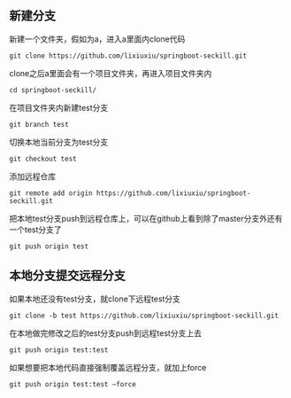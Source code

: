 ## 新建分支

新建一个文件夹，假如为a，进入a里面内clone代码

```
git clone https://github.com/lixiuxiu/springboot-seckill.git
```

clone之后a里面会有一个项目文件夹，再进入项目文件夹内

```
cd springboot-seckill/
```

在项目文件夹内新建test分支

```
git branch test
```

切换本地当前分支为test分支

```
git checkout test
```

添加远程仓库

```
git remote add origin https://github.com/lixiuxiu/springboot-seckill.git
```

把本地test分支push到远程仓库上，可以在github上看到除了master分支外还有一个test分支了

```
git push origin test
```



## 本地分支提交远程分支

如果本地还没有test分支，就clone下远程test分支

```
git clone -b test https://github.com/lixiuxiu/springboot-seckill.git
```

在本地做完修改之后的test分支push到远程test分支上去

```
git push origin test:test
```

如果想要把本地代码直接强制覆盖远程分支，就加上force

```
git push origin test:test —force
```

